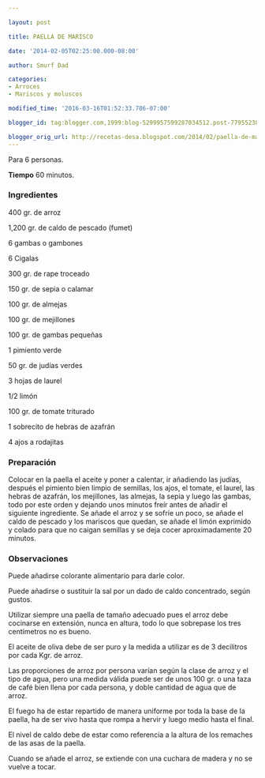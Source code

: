 ```yaml
---

layout: post

title: PAELLA DE MARISCO

date: '2014-02-05T02:25:00.000-08:00'

author: Smurf Dad

categories:
- Arroces
- Mariscos y moluscos

modified_time: '2016-03-16T01:52:33.786-07:00'

blogger_id: tag:blogger.com,1999:blog-5299957599287034512.post-7795523843820329887

blogger_orig_url: http://recetas-desa.blogspot.com/2014/02/paella-de-marisco.html
---
```


Para 6 personas.

<b>Tiempo</b> 60 minutos.

<h3>Ingredientes</h3>

400 gr. de arroz

1,200 gr. de caldo de pescado (fumet)

6 gambas o gambones

6 Cigalas

300 gr. de rape troceado

150 gr. de sepia o calamar

100 gr. de almejas

100 gr. de mejillones

100 gr. de gambas pequeñas

1 pimiento verde

50 gr. de judías verdes

3 hojas de laurel

1/2 limón

100 gr. de tomate triturado

1 sobrecito de hebras de azafrán

4 ajos a rodajitas

<h3>Preparación</h3>

Colocar en la paella el aceite y poner a calentar, ir añadiendo las judías, después el pimiento bien limpio de semillas, los ajos, el tomate, el laurel, las hebras de azafrán, los mejillones, las almejas, la sepia y luego las gambas, todo por este orden y dejando unos minutos freír antes de añadir el siguiente ingrediente. Se añade el arroz y se sofríe un poco, se añade el caldo de pescado y los mariscos que quedan, se añade el limón exprimido y colado para que no caigan semillas y se deja cocer aproximadamente 20 minutos.

<h3>Observaciones</h3>

Puede añadirse colorante alimentario para darle color.

Puede añadirse o sustituir la sal por un dado de caldo concentrado, según gustos.

Utilizar siempre una paella de tamaño adecuado pues el arroz debe cocinarse en extensión, nunca en altura, todo lo que sobrepase los tres centímetros no es bueno.

El aceite de oliva debe de ser puro y la medida a utilizar es de 3 decilitros por cada Kgr. de arroz.

Las proporciones de arroz por persona varían según la clase de arroz y el tipo de agua, pero una medida válida puede ser de unos 100 gr. o una taza de café bien llena por cada persona, y doble cantidad de agua que de arroz.

El fuego ha de estar repartido de manera uniforme por toda la base de la paella, ha de ser vivo hasta que rompa a hervir y luego medio hasta el final.

El nivel de caldo debe de estar como referencia a la altura de los remaches de las asas de la paella.

Cuando se añade el arroz, se extiende con una cuchara de madera y no se vuelve a tocar.

